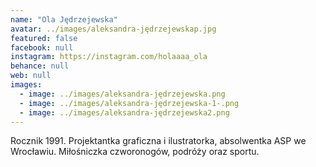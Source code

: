 ```yaml
---
name: "Ola Jędrzejewska"
avatar: ../images/aleksandra-jędrzejewskap.jpg
featured: false
facebook: null
instagram: https://instagram.com/holaaaa_ola
behance: null
web: null
images:
  - image: ../images/aleksandra-jędrzejewska.png
  - image: ../images/aleksandra-jędrzejewska-1-.png
  - image: ../images/aleksandra-jędrzejewska2.png
---
```

Rocznik 1991. Projektantka graficzna i ilustratorka, absolwentka ASP we Wrocławiu. Miłośniczka czworonogów, podróży oraz sportu. 

